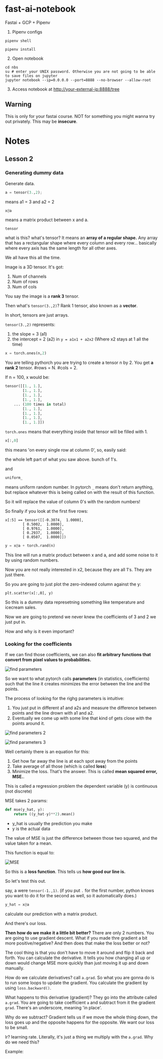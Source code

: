 # fast-ai-notebook
Fastai + GCP + Pipenv

1. Pipenv configs
```
pipenv shell

pipenv install 
```

2. Open notebook
```
cd nbs
su # enter your UNIX password. Otherwise you are not going to be able to save files on jupyter
jupyter notebook --ip=0.0.0.0 --port=8888 --no-browser --allow-root
```

3. Access notebook at [http://your-external-ip:8888/tree](http://your-external-ip:8888/tree)

## Warning
This is only for your fastai course. NOT for something you might wanna try out privately. This may be **insecure**.

# Notes
## Lesson 2

### Generating dummy data 

Generate data.

```python
a = tensor(3.,2); 
```

means a1 = 3 and a2 = 2

```python
x@a 
```

means a matrix product between x and a.

```
tensor
```

what is this? what's tensor? It means an **array of a regular shape.** Any array that has a rectangular shape where every column and every row... basically where every axis has the same length for all other axes.

We all have this all the time.

Image is a 3D tensor. It's got:
1. Num of channels
2. Num of rows
3. Num of cols 

You say the image is a **rank 3** tensor. 

Then what's `tensor(3.,2)`? Rank 1 tensor, also known as a **vector**. 

In short, tensors are just arrays. 

`tensor(3.,2)` represents:
1. the slope = 3 (a1)
2. the intercept = 2 (a2)
in `y = a1x1 + a2x2` (Where x2 stays at 1 all the time)

```python
x = torch.ones(n,2)
```

You are telling pythorch you are trying to create a tensor n by 2. You get **a rank 2** tensor. #rows = N. #cols = 2. 

If n = 100,
x would be:
```python
tensor([[1., 1.],
        [1., 1.],
        [1., 1.],
        [1., 1.],
    ... (100 times in total)
        [1., 1.],
        [1., 1.],
        [1., 1.],
        [1., 1.]])
```

`torch.ones` means that everything inside that tensor will be filled with 1.

```python
x[:,0]
```
this means 'on every single row at column 0', 
so, easily said:

the whole left part of what you saw above. bunch of 1's. 

and 

```python
uniform_
```

means uniform random number. In pytorch `_` means don't return anything, but replace whatever this is being called on with the result of this function. 

So it will replace the value of column 0's with the random numbers!

So finally if you look at the first five rows:

```
x[:5] == tensor([[-0.3074,  1.0000],
        [ 0.5002,  1.0000],
        [ 0.9761,  1.0000],
        [ 0.2937,  1.0000],
        [ 0.0507,  1.0000]])
```

```python
y = x@a + torch.rand(n)
```
This line will run a matrix product between x and a, and add some noise to it by using random numbers. 

Now you are not really interested in x2, because they are all 1's. They are just there. 

So you are going to just plot the zero-indexed column against the y:

```
plt.scatter(x[:,0], y)
```

So this is a dummy data represetning something like temperature and icecream sales. 

Now we are going to pretend we never knew the coefficients of 3 and 2 we just put in. 

How and why is it even important?

### Looking for the coefficients

If we can find those coefficients, we can also **fit arbitrary functions that convert from pixel values to probabilities.** 

![find parameters](./images/2-sgd-finding-parameters.png)

So we want to what pytorch calls **parameters** (in statistics, coefficients) such that the line it creates minimizes the error between the line and the points. 

The process of looking for the righg parameters is intuitive:
1. You just put in different a1 and a2s and measure the difference between points and the line drown with a1 and a2. 
2. Eventually we come up with some line that kind of gets close with the points around it. 

![find parameters 2](./images/2-sgd-finding-parameters-2.png)

![find parameters 3](./images/2-sgd-finding-parameters-3.png)

Well certainly there is an equation for this:
1. Get how far away the line is at each spot away from the points 
2. Take average of all those (which is called **loss**)
3. Minimize the loss. That's the answer. This is called **mean squared error, MSE.**. 

This is called a regression problem the dependent variable (y) is continuous (not discrete)

MSE takes 2 params:

```python
def mse(y_hat, y):
    return ((y_hat-y)**2).mean()
```

- y_hat is usually the prediction you make
- y is the actual data

The value of MSE is just the difference between those two squared, and the value taken for a mean. 

This function is equal to:

![MSE](./images/2-sgd-MSE.png)

So this is a **loss function**. This tells us **how good our line is.**

So let's test this out. 

say, a were `tensor(-1.,1)`. (if you put `.` for the first number, python knows you want to do it for the second as well, so it automatically does.)

```python
y_hat = x@a
```

calculate our prediction with a matrix product. 

And there's our loss. 

**Then how do we make it a little bit better?** There are only 2 numbers. You are going to use gradient descent. What if you made thre gradient a bit more positive/negative? And then does that make the loss better or not? 

The cool thing is that you don't have to move it around and flip it back and forth. You can calculate the derivative. It tells you how changing a1 up or down would change MSE more quickly than just moving it up and down manually. 

How do we calculate derivatives? call `a.grad`. 
So what you are gonna do is to run some loops to update the gradient. You calculate the gradient by using `loss.backward()`. 

What happens to this derivative (gradient)? They go into the attribute called `a.grad`. You are going to take coefficient `a` and subtract from it the gradient `grad`. There's an underscore, meaning 'in place'. 

Why do we subtract? Gradient tells us if we move the whole thing down, the loss goes up and the opposite happens for the opposite. We want our loss to be small. 

lr? learning rate. Literally, it's just a thing we multiply with the `a.grad`. Why do we need this? 

Example:


